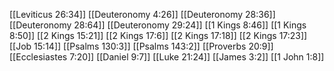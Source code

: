 [[Leviticus 26:34]]
[[Deuteronomy 4:26]]
[[Deuteronomy 28:36]]
[[Deuteronomy 28:64]]
[[Deuteronomy 29:24]]
[[1 Kings 8:46]]
[[1 Kings 8:50]]
[[2 Kings 15:21]]
[[2 Kings 17:6]]
[[2 Kings 17:18]]
[[2 Kings 17:23]]
[[Job 15:14]]
[[Psalms 130:3]]
[[Psalms 143:2]]
[[Proverbs 20:9]]
[[Ecclesiastes 7:20]]
[[Daniel 9:7]]
[[Luke 21:24]]
[[James 3:2]]
[[1 John 1:8]]
